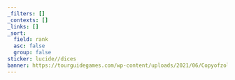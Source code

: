 ```yaml
---
_filters: []
_contexts: []
_links: []
_sort:
  field: rank
  asc: false
  group: false
sticker: lucide//dices
banner: https://tourguidegames.com/wp-content/uploads/2021/06/Copyofzolldesignlogo1.png
---
```

